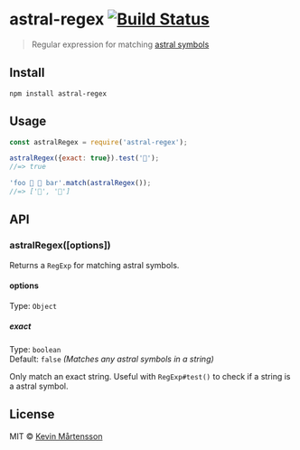 # astral-regex [![Build Status](https://travis-ci.org/kevva/astral-regex.svg?branch=master)](https://travis-ci.org/kevva/astral-regex)

> Regular expression for matching [astral symbols](https://everything2.com/title/astral+plane)

## Install

```
npm install astral-regex
```

## Usage

```js
const astralRegex = require('astral-regex');

astralRegex({exact: true}).test('🦄');
//=> true

'foo 🦄 💩 bar'.match(astralRegex());
//=> ['🦄', '💩']
```

## API

### astralRegex([options])

Returns a `RegExp` for matching astral symbols.

#### options

Type: `Object`

##### exact

Type: `boolean`<br>
Default: `false` *(Matches any astral symbols in a string)*

Only match an exact string. Useful with `RegExp#test()` to check if a string is a astral symbol.

## License

MIT © [Kevin Mårtensson](https://github.com/kevva)
